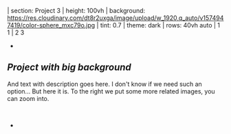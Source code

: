 
| section: Project 3
| height: 100vh
| background: https://res.cloudinary.com/dt8r2uxga/image/upload/w_1920,q_auto/v1574947419/color-sphere_mxc79o.jpg
| tint: 0.7
| theme: dark
| rows: 40vh auto
| 1 1
| 2 3


-

## *Project with big back&shy;ground*

And text with description goes here. I don't know if we need such an option... But here it is. To the right we put some more related images, you can zoom into.

&nbsp;

<f-next-button />

-

<f-portfolio-wall style="--height:100%; --smallheight:auto; --cols:2; --smallcols:2;">
  <f-portfolio-tile 
    title="Opens a bigger image" 
    image="https://res.cloudinary.com/dt8r2uxga/image/upload/w_600/v1574950786/00_background-turntable_eldgzq.jpg"  
    target="https://res.cloudinary.com/dt8r2uxga/image/upload/q_auto/v1574947423/fachwerk_iyemq5.jpg" 
    style="--tint:0.5;"
  />
  <f-portfolio-tile 
    title="Screenshot of Fachwerk" 
    image="https://res.cloudinary.com/dt8r2uxga/image/upload/w_600/v1574947423/fachwerk_iyemq5.jpg" 
    target="https://res.cloudinary.com/dt8r2uxga/image/upload/q_auto/v1574947423/fachwerk_iyemq5.jpg" 
    style="--tint:0.5"
  />
  <f-portfolio-tile 
    title="Project 2 with longer name" 
    image="https://res.cloudinary.com/dt8r2uxga/image/upload/w_600/v1574950785/00_background-dinner_smg0e3.jpg" 
    target="https://res.cloudinary.com/dt8r2uxga/image/upload/w_1920,q_auto/v1574950785/00_background-dinner_smg0e3.jpg" 
    style="--tint:0.75"
  />
  <f-portfolio-tile 
    title="Zooms the image in" 
    image="https://res.cloudinary.com/dt8r2uxga/image/upload/w_600/v1574947419/color-sphere_mxc79o.jpg"
    target="https://res.cloudinary.com/dt8r2uxga/image/upload/w_1920,q_auto/v1574947419/color-sphere_mxc79o.jpg" 
    style="" 
  />
</f-portfolio-wall>